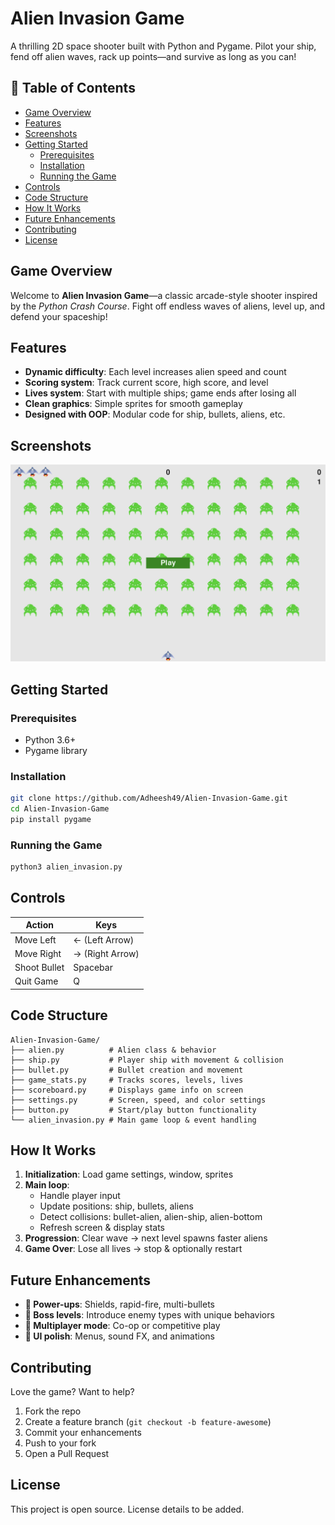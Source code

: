# Alien Invasion Game

A thrilling 2D space shooter built with Python and Pygame. Pilot your ship, fend off alien waves, rack up points—and survive as long as you can!

## 🚀 Table of Contents

- [Game Overview](#game-overview)
- [Features](#features)
- [Screenshots](#screenshots)
- [Getting Started](#getting-started)
  - [Prerequisites](#prerequisites)
  - [Installation](#installation)
  - [Running the Game](#running-the-game)
- [Controls](#controls)
- [Code Structure](#code-structure)
- [How It Works](#how-it-works)
- [Future Enhancements](#future-enhancements)
- [Contributing](#contributing)
- [License](#license)

## Game Overview

Welcome to **Alien Invasion Game**—a classic arcade-style shooter inspired by the *Python Crash Course*. Fight off endless waves of aliens, level up, and defend your spaceship!

## Features

- **Dynamic difficulty**: Each level increases alien speed and count
- **Scoring system**: Track current score, high score, and level
- **Lives system**: Start with multiple ships; game ends after losing all
- **Clean graphics**: Simple sprites for smooth gameplay
- **Designed with OOP**: Modular code for ship, bullets, aliens, etc.

## Screenshots
![Gameplay Screenshot](./screenshot.png)


## Getting Started

### Prerequisites

- Python 3.6+
- Pygame library

### Installation

```bash
git clone https://github.com/Adheesh49/Alien-Invasion-Game.git
cd Alien-Invasion-Game
pip install pygame
```

### Running the Game

```bash
python3 alien_invasion.py 
```

## Controls

| Action | Keys |
|--------|------|
| Move Left | ← (Left Arrow) |
| Move Right | → (Right Arrow) |
| Shoot Bullet | Spacebar |
| Quit Game | Q |

## Code Structure

```
Alien-Invasion-Game/
├── alien.py          # Alien class & behavior
├── ship.py           # Player ship with movement & collision
├── bullet.py         # Bullet creation and movement
├── game_stats.py     # Tracks scores, levels, lives
├── scoreboard.py     # Displays game info on screen
├── settings.py       # Screen, speed, and color settings
├── button.py         # Start/play button functionality
└── alien_invasion.py # Main game loop & event handling
```

## How It Works

1. **Initialization**: Load game settings, window, sprites
2. **Main loop**:
   - Handle player input
   - Update positions: ship, bullets, aliens
   - Detect collisions: bullet-alien, alien-ship, alien-bottom
   - Refresh screen & display stats
3. **Progression**: Clear wave → next level spawns faster aliens
4. **Game Over**: Lose all lives → stop & optionally restart

## Future Enhancements

- **🎁 Power-ups**: Shields, rapid-fire, multi-bullets
- **🌟 Boss levels**: Introduce enemy types with unique behaviors
- **👥 Multiplayer mode**: Co-op or competitive play
- **🎨 UI polish**: Menus, sound FX, and animations

## Contributing

Love the game? Want to help?

1. Fork the repo
2. Create a feature branch (`git checkout -b feature-awesome`)
3. Commit your enhancements
4. Push to your fork
5. Open a Pull Request

## License

This project is open source. License details to be added.